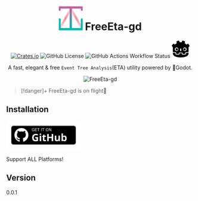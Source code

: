 <div align="center">

# ![LOGO](raw/logo.svg) FreeEta-gd

[![Crates.io](https://img.shields.io/crates/v/FreeEta.svg)](https://crates.io/crates/FreeEta)
![GitHub License](https://img.shields.io/github/license/Administroot/FreeEta)
![GitHub Actions Workflow Status](https://img.shields.io/github/actions/workflow/status/Administroot/FreeEta-gd/freeeta-ci.yml)
![Made with Godot](raw/godotengine.svg)

A fast, elegant & free `Event Tree Analysis`(ETA) utility powered by 🤖Godot.

<img alt="FreeEta-gd" src="raw/showcase.gif" width="70%">

</div>

> [!danger]+
> FreeEta-gd is on flight🛫

## Installation

<a href="https://github.com/Administroot/FreeEta-gd/releases">
  <img src="raw/get_it_on_github.svg" alt="Get it on Github" width="200"/>
</a>

Support ALL Platforms!

## Version

0.0.1
